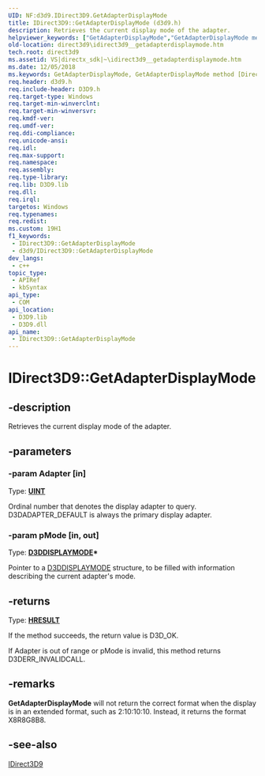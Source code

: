 ```yaml
---
UID: NF:d3d9.IDirect3D9.GetAdapterDisplayMode
title: IDirect3D9::GetAdapterDisplayMode (d3d9.h)
description: Retrieves the current display mode of the adapter.
helpviewer_keywords: ["GetAdapterDisplayMode","GetAdapterDisplayMode method [Direct3D 9]","GetAdapterDisplayMode method [Direct3D 9]","IDirect3D9 interface","IDirect3D9 interface [Direct3D 9]","GetAdapterDisplayMode method","IDirect3D9.GetAdapterDisplayMode","IDirect3D9::GetAdapterDisplayMode","a03b5255-0046-403d-b90f-e76191710598","d3d9helper/IDirect3D9::GetAdapterDisplayMode","direct3d9.idirect3d9__getadapterdisplaymode"]
old-location: direct3d9\idirect3d9__getadapterdisplaymode.htm
tech.root: direct3d9
ms.assetid: VS|directx_sdk|~\idirect3d9__getadapterdisplaymode.htm
ms.date: 12/05/2018
ms.keywords: GetAdapterDisplayMode, GetAdapterDisplayMode method [Direct3D 9], GetAdapterDisplayMode method [Direct3D 9],IDirect3D9 interface, IDirect3D9 interface [Direct3D 9],GetAdapterDisplayMode method, IDirect3D9.GetAdapterDisplayMode, IDirect3D9::GetAdapterDisplayMode, a03b5255-0046-403d-b90f-e76191710598, d3d9helper/IDirect3D9::GetAdapterDisplayMode, direct3d9.idirect3d9__getadapterdisplaymode
req.header: d3d9.h
req.include-header: D3D9.h
req.target-type: Windows
req.target-min-winverclnt: 
req.target-min-winversvr: 
req.kmdf-ver: 
req.umdf-ver: 
req.ddi-compliance: 
req.unicode-ansi: 
req.idl: 
req.max-support: 
req.namespace: 
req.assembly: 
req.type-library: 
req.lib: D3D9.lib
req.dll: 
req.irql: 
targetos: Windows
req.typenames: 
req.redist: 
ms.custom: 19H1
f1_keywords:
 - IDirect3D9::GetAdapterDisplayMode
 - d3d9/IDirect3D9::GetAdapterDisplayMode
dev_langs:
 - c++
topic_type:
 - APIRef
 - kbSyntax
api_type:
 - COM
api_location:
 - D3D9.lib
 - D3D9.dll
api_name:
 - IDirect3D9::GetAdapterDisplayMode
---
```


# IDirect3D9::GetAdapterDisplayMode


## -description

Retrieves the current display mode of the adapter.

## -parameters

### -param Adapter [in]

Type: <b><a href="/windows/desktop/WinProg/windows-data-types">UINT</a></b>

Ordinal number that denotes the display adapter to query. D3DADAPTER_DEFAULT is always the primary display adapter.

### -param pMode [in, out]

Type: <b><a href="/windows/desktop/direct3d9/d3ddisplaymode">D3DDISPLAYMODE</a>*</b>

Pointer to a <a href="/windows/desktop/direct3d9/d3ddisplaymode">D3DDISPLAYMODE</a> structure, to be filled with information describing the current adapter's mode.

## -returns

Type: <b><a href="/windows/win32/com/structure-of-com-error-codes">HRESULT</a></b>

If the method succeeds, the return value is D3D_OK. 



If Adapter is out of range or pMode is invalid, this method returns D3DERR_INVALIDCALL.

## -remarks

<b>GetAdapterDisplayMode</b> will not return the correct format when the display is in an extended format, such as 2:10:10:10. Instead, it returns the format X8R8G8B8.

## -see-also

<a href="/windows/desktop/api/d3d9helper/nn-d3d9helper-idirect3d9">IDirect3D9</a>

